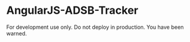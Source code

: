 # AngularJS-ADSB-Tracker

For development use only. Do not deploy in production. You have been warned.
